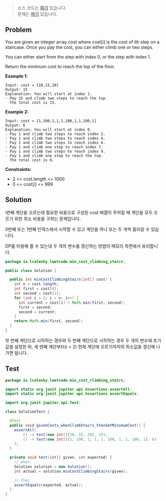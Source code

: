 > 소스 코드는 [여기](https://github.com/lcalmsky/leetcode/blob/master/src/main/java/io/lcalmsky/leetcode/min_cost_climbing_stairs/Solution.java) 있습니다.  
> 문제는 [여기](https://leetcode.com/problems/min-cost-climbing-stairs/) 있습니다.

## Problem

You are given an integer array cost where cost[i] is the cost of ith step on a staircase. Once you pay the cost, you can either climb one or two steps.

You can either start from the step with index 0, or the step with index 1.

Return the minimum cost to reach the top of the floor.

**Example 1:**
```text
Input: cost = [10,15,20]
Output: 15
Explanation: You will start at index 1.
- Pay 15 and climb two steps to reach the top.
  The total cost is 15.
```

**Example 2:**
```text
Input: cost = [1,100,1,1,1,100,1,1,100,1]
Output: 6
Explanation: You will start at index 0.
- Pay 1 and climb two steps to reach index 2.
- Pay 1 and climb two steps to reach index 4.
- Pay 1 and climb two steps to reach index 6.
- Pay 1 and climb one step to reach index 7.
- Pay 1 and climb two steps to reach index 9.
- Pay 1 and climb one step to reach the top.
  The total cost is 6.
```

**Constraints:**

* 2 <= cost.length <= 1000
* 0 <= cost[i] <= 999

## Solution

i번째 계단을 오르는데 필요한 비용으로 구성된 cost 배열이 주어질 때 계단을 모두 오르기 위한 최소 비용을 구하는 문제입니다.

0번째 또는 1번째 인덱스에서 시작할 수 있고 계단을 하나 또는 두 개씩 올라갈 수 있습니다.

DP를 이용해 풀 수 있는데 두 개의 변수를 갱신하는 방법이 메모리 측면에서 유리합니다.

```java
package io.lcalmsky.leetcode.min_cost_climbing_stairs;

public class Solution {

  public int minCostClimbingStairs(int[] cost) {
    int n = cost.length;
    int first = cost[0];
    int second = cost[1];
    for (int i = 2; i < n; i++) {
      int current = cost[i] + Math.min(first, second);
      first = second;
      second = current;
    }
    return Math.min(first, second);
  }
}
```

첫 번째 계단으로 시작하는 경우와 두 번째 계단으로 시작하는 경우 두 개의 변수에 초기값을 설정한 뒤, 세 번째 계단부터(i = 2) 현재 계단에 오르기까지의 최소값을 갱신해 나가면 됩니다.

## Test

```java
package io.lcalmsky.leetcode.min_cost_climbing_stairs;

import static org.junit.jupiter.api.Assertions.assertAll;
import static org.junit.jupiter.api.Assertions.assertEquals;

import org.junit.jupiter.api.Test;

class SolutionTest {

  @Test
  public void givenCosts_whenClimbStairs_thenGetMinimumCost() {
    assertAll(
        () -> test(new int[]{10, 15, 20}, 15),
        () -> test(new int[]{1, 100, 1, 1, 1, 100, 1, 1, 100, 1}, 6)
    );
  }

  private void test(int[] given, int expected) {
    // when
    Solution solution = new Solution();
    int actual = solution.minCostClimbingStairs(given);

    // then
    assertEquals(expected, actual);
  }
}

```